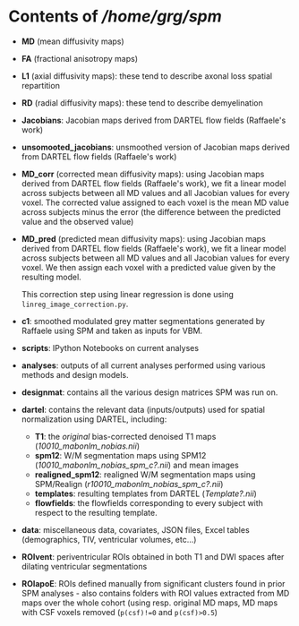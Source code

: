# Contents of _/home/grg/spm_

* **MD** (mean diffusivity maps)
* **FA** (fractional anisotropy maps)
* **L1** (axial diffusivity maps): these tend to describe axonal loss spatial repartition
* **RD** (radial diffusivity maps): these tend to describe demyelination
* **Jacobians**: Jacobian maps derived from DARTEL flow fields (Raffaele's work)
* **unsomooted_jacobians**: unsmoothed version of Jacobian maps derived from
  DARTEL flow fields (Raffaele's work)
* **MD_corr** (corrected mean diffusivity maps): using Jacobian maps derived
  from DARTEL flow fields (Raffaele's work), we fit a linear model across subjects
  between all MD values and all Jacobian values for every voxel. The corrected
  value assigned to each voxel is the mean MD value across subjects minus the
  error (the difference between the predicted value and the observed value)

* **MD_pred** (predicted mean diffusivity maps): using Jacobian maps derived
  from DARTEL flow fields (Raffaele's work), we fit a linear model across subjects
  between all MD values and all Jacobian values for every voxel. We then assign
  each voxel with a predicted value given by the resulting model.

  This correction step using linear regression is done using
  `linreg_image_correction.py`.

* **c1**: smoothed modulated grey matter segmentations generated by Raffaele using SPM and
  taken as inputs for VBM.

* **scripts**: IPython Notebooks on current analyses
* **analyses**: outputs of all current analyses performed using various methods
  and design models.

* **designmat**: contains all the various design matrices SPM was run on.
* **dartel**: contains the relevant data (inputs/outputs) used for spatial
  normalization using DARTEL, including:
    - **T1**: the _original_ bias-corrected denoised T1 maps (_10010_mabonlm_nobias.nii_)
    - **spm12**: W/M segmentation maps using SPM12 (_10010_mabonlm_nobias_spm_c?.nii_)
      and mean images
    - **realigned_spm12**: realigned W/M segmentation maps using SPM/Realign (_r10010_mabonlm_nobias_spm_c?.nii_)
    - **templates**: resulting templates from DARTEL (_Template?.nii_)
    - **flowfields**: the flowfields corresponding to every subject with respect
      to the resulting template.
* **data**: miscellaneous data, covariates, JSON files, Excel tables (demographics,
    TIV, ventricular volumes, etc...)
* **ROIvent**: periventricular ROIs obtained in both T1 and DWI spaces
    after dilating ventricular segmentations
* **ROIapoE**: ROIs defined manually from significant clusters found in prior SPM
    analyses - also contains folders with ROI values extracted from MD maps over
    the whole cohort (using resp. original MD maps, MD maps with CSF voxels
      removed (`p(csf)!=0` and `p(csf)>0.5`)


